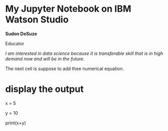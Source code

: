 # My Jupyter Notebook on IBM Watson Studio

**Sudon DeSuze** 

Educator

*I am interested in data science because it is transferable skill that is in high demand now and will be in the future.*

The next cell is suppose to add thee numerical equation.

# display the output

x = 5

y = 10

print(x+y)


